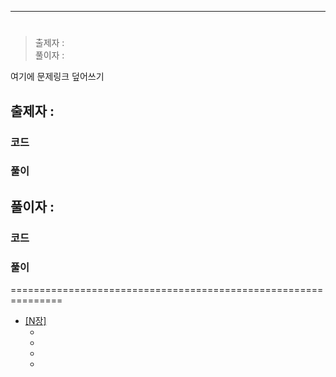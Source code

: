 
---

# 

> 출제자 : </br>
> 풀이자 : 

여기에 문제링크 덮어쓰기

## 출제자 : 

### 코드

### 풀이

## 풀이자 : 

### 코드

### 풀이

===============================================================

- [[N장] ](./Algorithm/HelloCoding/)
  - [](./Algorithm/HelloCoding/)
  - [](./Algorithm/HelloCoding/)
  - [](./Algorithm/HelloCoding/)
  - [](./Algorithm/HelloCoding/)
